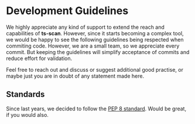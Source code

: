 # Development Guidelines

We highly appreciate any kind of support to extend the reach and capabilities of **ts-scan**. However, since it starts becoming a complex tool, we would be happy to see the following guidelines being respected when commiting code. However, we are a small team, so we appreciate every commit. But keeping the guidelines will simplify acceptance of commits and reduce effort for validation.

Feel free to reach out and discuss or suggest additional good practise, or maybe just you are in doubt of any statement made here.

## Standards

Since last years, we decided to follow the [PEP 8 standard](https://peps.python.org/pep-0008/). Would be great, if you would also.

